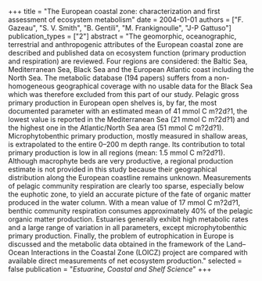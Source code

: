 +++
title = "The European coastal zone: characterization and first assessment of ecosystem metabolism"
date = 2004-01-01
authors = ["F. Gazeau", "S. V. Smith", "B. Gentili", "M. Frankignoulle", "J-P Gattuso"]
publication_types = ["2"]
abstract = "The geomorphic, oceanographic, terrestrial and anthropogenic attributes of the European coastal zone are described and published data on ecosystem function (primary production and respiration) are reviewed. Four regions are considered: the Baltic Sea, Mediterranean Sea, Black Sea and the European Atlantic coast including the North Sea. The metabolic database (194 papers) suffers from a non-homogeneous geographical coverage with no usable data for the Black Sea which was therefore excluded from this part of our study. Pelagic gross primary production in European open shelves is, by far, the most documented parameter with an estimated mean of 41 mmol C m?2d?1, the lowest value is reported in the Mediterranean Sea (21 mmol C m?2d?1) and the highest one in the Atlantic/North Sea area (51 mmol C m?2d?1). Microphytobenthic primary production, mostly measured in shallow areas, is extrapolated to the entire 0–200 m depth range. Its contribution to total primary production is low in all regions (mean: 1.5 mmol C m?2d?1). Although macrophyte beds are very productive, a regional production estimate is not provided in this study because their geographical distribution along the European coastline remains unknown. Measurements of pelagic community respiration are clearly too sparse, especially below the euphotic zone, to yield an accurate picture of the fate of organic matter produced in the water column. With a mean value of 17 mmol C m?2d?1, benthic community respiration consumes approximately 40% of the pelagic organic matter production. Estuaries generally exhibit high metabolic rates and a large range of variation in all parameters, except microphytobenthic primary production. Finally, the problem of eutrophication in Europe is discussed and the metabolic data obtained in the framework of the Land–Ocean Interactions in the Coastal Zone (LOICZ) project are compared with available direct measurements of net ecosystem production."
selected = false
publication = "*Estuarine, Coastal and Shelf Science*"
+++


